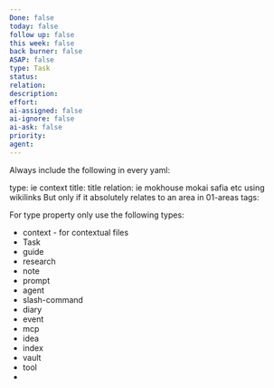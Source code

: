 ```yaml
---
Done: false
today: false
follow up: false
this week: false
back burner: false
ASAP: false
type: Task
status:
relation:
description:
effort:
ai-assigned: false
ai-ignore: false
ai-ask: false
priority:
agent:
---
```

Always include the following in every yaml:

type: ie context
title: title
relation: ie mokhouse mokai safia etc using wikilinks
But only if it absolutely relates to an area in 01-areas 
tags: 

For type property only use the following types:

- context - for contextual files
- Task
- guide
- research
- note
- prompt
- agent
- slash-command
- diary
- event
- mcp
- idea
- index
- vault
- tool
- 